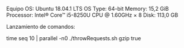 Equipo
    OS: Ubuntu 18.04.1 LTS
    OS Type: 64-bit
    Memory: 15,2 GiB
    Processor: Intel® Core™ i5-8250U CPU @ 1.60GHz × 8
    Disk: 113,0 GB

Lanzamiento de comandos:

time seq 10 | parallel -n0 ./throwRequests.sh gzip true



